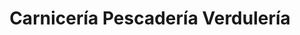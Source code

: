 ---
title: "Carnicería Pescadería Verdulería"
url: /san-antonio/carniceria-pescaderia-verduleria/
shop: general
---